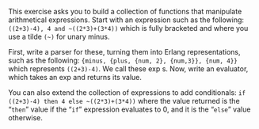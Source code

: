 This exercise asks you to build a collection of functions that manipulate arithmetical expressions. Start with an expression such as the following: `((2+3)-4), 4 and ~((2*3)+(3*4))` which is fully bracketed and where you use a tilde `(~)` for unary minus.

First, write a parser for these, turning them into Erlang representations, such as the following: `{minus, {plus, {num, 2}, {num,3}}, {num, 4}}` which represents `((2+3)-4)`. We call these exp s. Now, write an evaluator, which takes an exp and returns its value.

You can also extend the collection of expressions to add conditionals: `if ((2+3)-4) then 4 else ~((2*3)+(3*4))` where the value returned is the “`then`” value if the “`if`” expression evaluates to 0, and it is the “`else`” value otherwise.